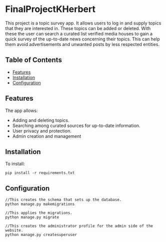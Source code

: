 # FinalProjectKHerbert

This project is a topic survey app. It allows users to log in and supply topics that they are interested in.
These topics can be added or deleted. With these the user can search a curated list verified media houses to gain a quick survey of the up-to-date news concerning their topics.
This can help them avoid advertisements and unwanted posts by less respected entities.

## Table of Contents
- [Features](#features)
- [Installation](#installation)
- [Configuration](#configuration)


## Features
The app allows:
- Adding and deleting topics.
- Searching among curated sources for up-to-date information.
- User privacy and protection.
- Admin creation and management


## Installation
To install:
```
pip install -r requirements.txt
```

## Configuration
```
//This creates the schema that sets up the database.
python manage.py makemigrations

//This applies the migrations.
python manage.py migrate

//This creates the administrator profile for the admin side of the website.
python manage.py createsuperuser
```
